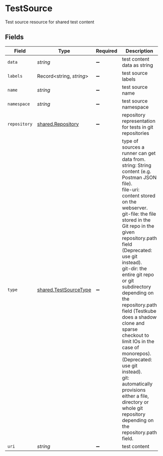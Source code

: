 # TestSource

Test source resource for shared test content


## Fields

| Field                                                                                                                                                                                                                                                                                                                                                                                                                                                                                                                                                                                                   | Type                                                                                                                                                                                                                                                                                                                                                                                                                                                                                                                                                                                                    | Required                                                                                                                                                                                                                                                                                                                                                                                                                                                                                                                                                                                                | Description                                                                                                                                                                                                                                                                                                                                                                                                                                                                                                                                                                                             | Example                                                                                                                                                                                                                                                                                                                                                                                                                                                                                                                                                                                                 |
| ------------------------------------------------------------------------------------------------------------------------------------------------------------------------------------------------------------------------------------------------------------------------------------------------------------------------------------------------------------------------------------------------------------------------------------------------------------------------------------------------------------------------------------------------------------------------------------------------------- | ------------------------------------------------------------------------------------------------------------------------------------------------------------------------------------------------------------------------------------------------------------------------------------------------------------------------------------------------------------------------------------------------------------------------------------------------------------------------------------------------------------------------------------------------------------------------------------------------------- | ------------------------------------------------------------------------------------------------------------------------------------------------------------------------------------------------------------------------------------------------------------------------------------------------------------------------------------------------------------------------------------------------------------------------------------------------------------------------------------------------------------------------------------------------------------------------------------------------------- | ------------------------------------------------------------------------------------------------------------------------------------------------------------------------------------------------------------------------------------------------------------------------------------------------------------------------------------------------------------------------------------------------------------------------------------------------------------------------------------------------------------------------------------------------------------------------------------------------------- | ------------------------------------------------------------------------------------------------------------------------------------------------------------------------------------------------------------------------------------------------------------------------------------------------------------------------------------------------------------------------------------------------------------------------------------------------------------------------------------------------------------------------------------------------------------------------------------------------------- |
| `data`                                                                                                                                                                                                                                                                                                                                                                                                                                                                                                                                                                                                  | *string*                                                                                                                                                                                                                                                                                                                                                                                                                                                                                                                                                                                                | :heavy_minus_sign:                                                                                                                                                                                                                                                                                                                                                                                                                                                                                                                                                                                      | test content data as string                                                                                                                                                                                                                                                                                                                                                                                                                                                                                                                                                                             |                                                                                                                                                                                                                                                                                                                                                                                                                                                                                                                                                                                                         |
| `labels`                                                                                                                                                                                                                                                                                                                                                                                                                                                                                                                                                                                                | Record<string, *string*>                                                                                                                                                                                                                                                                                                                                                                                                                                                                                                                                                                                | :heavy_minus_sign:                                                                                                                                                                                                                                                                                                                                                                                                                                                                                                                                                                                      | test source labels                                                                                                                                                                                                                                                                                                                                                                                                                                                                                                                                                                                      |                                                                                                                                                                                                                                                                                                                                                                                                                                                                                                                                                                                                         |
| `name`                                                                                                                                                                                                                                                                                                                                                                                                                                                                                                                                                                                                  | *string*                                                                                                                                                                                                                                                                                                                                                                                                                                                                                                                                                                                                | :heavy_minus_sign:                                                                                                                                                                                                                                                                                                                                                                                                                                                                                                                                                                                      | test source name                                                                                                                                                                                                                                                                                                                                                                                                                                                                                                                                                                                        | testsource1                                                                                                                                                                                                                                                                                                                                                                                                                                                                                                                                                                                             |
| `namespace`                                                                                                                                                                                                                                                                                                                                                                                                                                                                                                                                                                                             | *string*                                                                                                                                                                                                                                                                                                                                                                                                                                                                                                                                                                                                | :heavy_minus_sign:                                                                                                                                                                                                                                                                                                                                                                                                                                                                                                                                                                                      | test source namespace                                                                                                                                                                                                                                                                                                                                                                                                                                                                                                                                                                                   | testkube                                                                                                                                                                                                                                                                                                                                                                                                                                                                                                                                                                                                |
| `repository`                                                                                                                                                                                                                                                                                                                                                                                                                                                                                                                                                                                            | [shared.Repository](../../models/shared/repository.md)                                                                                                                                                                                                                                                                                                                                                                                                                                                                                                                                                  | :heavy_minus_sign:                                                                                                                                                                                                                                                                                                                                                                                                                                                                                                                                                                                      | repository representation for tests in git repositories                                                                                                                                                                                                                                                                                                                                                                                                                                                                                                                                                 |                                                                                                                                                                                                                                                                                                                                                                                                                                                                                                                                                                                                         |
| `type`                                                                                                                                                                                                                                                                                                                                                                                                                                                                                                                                                                                                  | [shared.TestSourceType](../../models/shared/testsourcetype.md)                                                                                                                                                                                                                                                                                                                                                                                                                                                                                                                                          | :heavy_minus_sign:                                                                                                                                                                                                                                                                                                                                                                                                                                                                                                                                                                                      | type of sources a runner can get data from.<br/>  string: String content (e.g. Postman JSON file).<br/>  file-uri: content stored on the webserver.<br/>  git-file: the file stored in the Git repo in the given repository.path field (Deprecated: use git instead).<br/>  git-dir: the entire git repo or git subdirectory depending on the  repository.path field (Testkube does a shadow clone and sparse checkout to limit IOs in the case of monorepos). (Deprecated: use git instead).<br/>  git: automatically provisions either a file, directory or whole git repository depending on the repository.path field.<br/> |                                                                                                                                                                                                                                                                                                                                                                                                                                                                                                                                                                                                         |
| `uri`                                                                                                                                                                                                                                                                                                                                                                                                                                                                                                                                                                                                   | *string*                                                                                                                                                                                                                                                                                                                                                                                                                                                                                                                                                                                                | :heavy_minus_sign:                                                                                                                                                                                                                                                                                                                                                                                                                                                                                                                                                                                      | test content                                                                                                                                                                                                                                                                                                                                                                                                                                                                                                                                                                                            | https://github.com/kubeshop/testkube                                                                                                                                                                                                                                                                                                                                                                                                                                                                                                                                                                    |